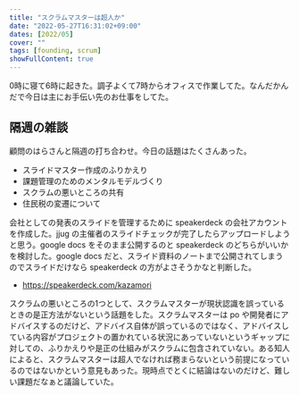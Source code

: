 ```yaml
---
title: "スクラムマスターは超人か"
date: "2022-05-27T16:31:02+09:00"
dates: [2022/05]
cover: ""
tags: [founding, scrum]
showFullContent: true
---
```


0時に寝て6時に起きた。調子よくて7時からオフィスで作業してた。なんだかんだで今日は主にお手伝い先のお仕事をしてた。

## 隔週の雑談

顧問のはらさんと隔週の打ち合わせ。今日の話題はたくさんあった。

* スライドマスター作成のふりかえり
* 課題管理のためのメンタルモデルづくり
* スクラムの悪いところの共有
* 住民税の変遷について

会社としての発表のスライドを管理するために speakerdeck の会社アカウントを作成した。jjug の主催者のスライドチェックが完了したらアップロードしようと思う。google docs をそのまま公開するのと speakerdeck のどちらがいいかを検討した。google docs だと、スライド資料のノートまで公開されてしまうのでスライドだけなら speakerdeck の方がよさそうかなと判断した。

* https://speakerdeck.com/kazamori

スクラムの悪いところの1つとして、スクラムマスターが現状認識を誤っているときの是正方法がないという話題をした。スクラムマスターは po や開発者にアドバイスするのだけど、アドバイス自体が誤っているのではなく、アドバイスしている内容がプロジェクトの置かれている状況にあっていないというギャップに対しての、ふりかえりや是正の仕組みがスクラムに包含されていない。ある知人によると、スクラムマスターは超人でなければ務まらないという前提になっているのではないかという意見もあった。現時点でとくに結論はないのだけど、難しい課題だなぁと議論していた。
